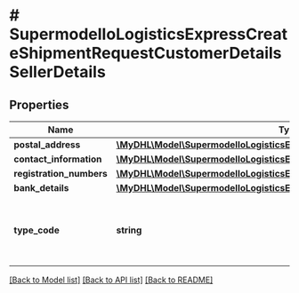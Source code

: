 # # SupermodelIoLogisticsExpressCreateShipmentRequestCustomerDetailsSellerDetails

## Properties

Name | Type | Description | Notes
------------ | ------------- | ------------- | -------------
**postal_address** | [**\MyDHL\Model\SupermodelIoLogisticsExpressAddressCreateShipmentRequest**](SupermodelIoLogisticsExpressAddressCreateShipmentRequest.md) |  |
**contact_information** | [**\MyDHL\Model\SupermodelIoLogisticsExpressContact**](SupermodelIoLogisticsExpressContact.md) |  |
**registration_numbers** | [**\MyDHL\Model\SupermodelIoLogisticsExpressRegistrationNumbers[]**](SupermodelIoLogisticsExpressRegistrationNumbers.md) |  | [optional]
**bank_details** | [**\MyDHL\Model\SupermodelIoLogisticsExpressBankDetailsInner[]**](SupermodelIoLogisticsExpressBankDetailsInner.md) |  | [optional]
**type_code** | **string** | Please enter the business party role type of the seller | [optional]

[[Back to Model list]](../../README.md#models) [[Back to API list]](../../README.md#endpoints) [[Back to README]](../../README.md)
